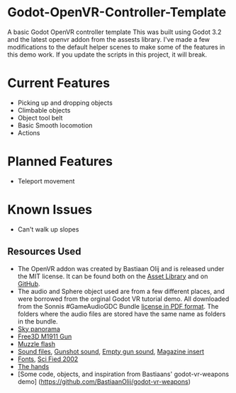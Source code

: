 # Godot-OpenVR-Controller-Template
A basic Godot OpenVR controller template
This was built using Godot 3.2 and the latest openvr addon from the assests library. I've made a few modifications to the default helper scenes to make some of the features in this demo work. If you update the scripts in this project, it will break.

# Current Features
- Picking up and dropping objects
- Climbable objects
- Object tool belt
- Basic Smooth locomotion
- Actions

# Planned Features
- Teleport movement

# Known Issues
- Can't walk up slopes

Resources Used
---------------------
 - The OpenVR addon was created by Bastiaan Olij and is released under the MIT license. It can be found both on the [Asset Library](https://godotengine.org/asset-library/asset/150) and on [GitHub](https://github.com/GodotVR/godot-openvr-asset).
 - The audio and Sphere object used are from a few different places, and were borrowed from the orginal Godot VR tutorial demo. All downloaded from the Sonnis #GameAudioGDC Bundle [license in PDF format](https://sonniss.com/gdc-bundle-license/). The folders where the audio files are stored have the same name as folders in the bundle.
 - [Sky panorama](https://cgi.tutsplus.com/articles/freebie-8-awesome-ocean-hdris--cg-5684)
 - [Free3D M1911 Gun](https://free3d.com/3d-model/m1911-game-ready-833466.html)
 - [Muzzle flash](https://opengameart.org/content/muzzle-flash-with-model)
 - [Sound files](https://freesound.org/), [Gunshot sound](https://www.youtube.com/redirect?redir_token=ZgZTgBeHrZN-UyisPXJh9vI1zKl8MTU2MTk3NDkwN0AxNTYxODg4NTA3&event=video_description&v=EK91zvMhck0&q=https%3A%2F%2Ffreesound.org%2Fpeople%2FBrokenphono%2Fsounds%2F344142%2F), [Empty gun sound](https://www.youtube.com/redirect?redir_token=ZgZTgBeHrZN-UyisPXJh9vI1zKl8MTU2MTk3NDkwN0AxNTYxODg4NTA3&event=video_description&v=EK91zvMhck0&q=https%3A%2F%2Ffreesound.org%2Fpeople%2FKlawyKogut%2Fsounds%2F154934%2F), [Magazine insert](https://freesound.org/people/Pjkasinski3/sounds/171614/)
 - [Fonts](http://www.fonts101.com/), [Sci Fied 2002](http://www.fonts101.com/fonts/view/Standard/15898/Sci_Fied_2002)
 - [The hands](https://github.com/ValveSoftware/openvr/wiki/Hand-Skeleton)
 - [Some code, objects, and inspiration from Bastiaans' godot-vr-weapons demo] (https://github.com/BastiaanOlij/godot-vr-weapons)

